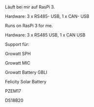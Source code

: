 Läuft bei mir auf RasPi 3.

Hardware: 3 x RS485- USB, 1 x CAN- USB


Runs on RasPi 3 for me.

Hardware: 3 x RS485 USB, 1 x CAN USB


Support für:

Growatt SPH

Growatt MIC

Growatt Battery GBLI

Felicity Solar Battery

PZEM17

DS18B20

